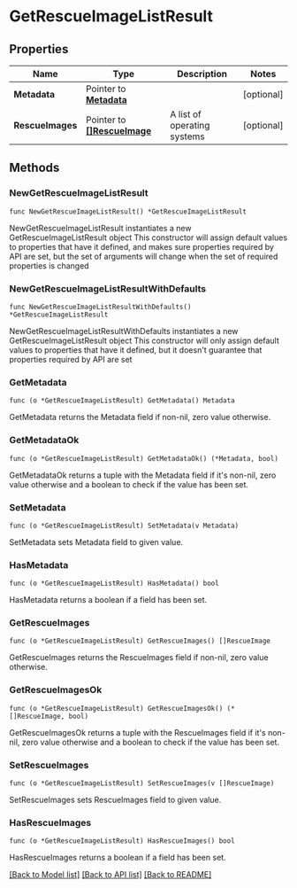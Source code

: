 # GetRescueImageListResult

## Properties

Name | Type | Description | Notes
------------ | ------------- | ------------- | -------------
**Metadata** | Pointer to [**Metadata**](Metadata.md) |  | [optional] 
**RescueImages** | Pointer to [**[]RescueImage**](RescueImage.md) | A list of operating systems | [optional] 

## Methods

### NewGetRescueImageListResult

`func NewGetRescueImageListResult() *GetRescueImageListResult`

NewGetRescueImageListResult instantiates a new GetRescueImageListResult object
This constructor will assign default values to properties that have it defined,
and makes sure properties required by API are set, but the set of arguments
will change when the set of required properties is changed

### NewGetRescueImageListResultWithDefaults

`func NewGetRescueImageListResultWithDefaults() *GetRescueImageListResult`

NewGetRescueImageListResultWithDefaults instantiates a new GetRescueImageListResult object
This constructor will only assign default values to properties that have it defined,
but it doesn't guarantee that properties required by API are set

### GetMetadata

`func (o *GetRescueImageListResult) GetMetadata() Metadata`

GetMetadata returns the Metadata field if non-nil, zero value otherwise.

### GetMetadataOk

`func (o *GetRescueImageListResult) GetMetadataOk() (*Metadata, bool)`

GetMetadataOk returns a tuple with the Metadata field if it's non-nil, zero value otherwise
and a boolean to check if the value has been set.

### SetMetadata

`func (o *GetRescueImageListResult) SetMetadata(v Metadata)`

SetMetadata sets Metadata field to given value.

### HasMetadata

`func (o *GetRescueImageListResult) HasMetadata() bool`

HasMetadata returns a boolean if a field has been set.

### GetRescueImages

`func (o *GetRescueImageListResult) GetRescueImages() []RescueImage`

GetRescueImages returns the RescueImages field if non-nil, zero value otherwise.

### GetRescueImagesOk

`func (o *GetRescueImageListResult) GetRescueImagesOk() (*[]RescueImage, bool)`

GetRescueImagesOk returns a tuple with the RescueImages field if it's non-nil, zero value otherwise
and a boolean to check if the value has been set.

### SetRescueImages

`func (o *GetRescueImageListResult) SetRescueImages(v []RescueImage)`

SetRescueImages sets RescueImages field to given value.

### HasRescueImages

`func (o *GetRescueImageListResult) HasRescueImages() bool`

HasRescueImages returns a boolean if a field has been set.


[[Back to Model list]](../README.md#documentation-for-models) [[Back to API list]](../README.md#documentation-for-api-endpoints) [[Back to README]](../README.md)


